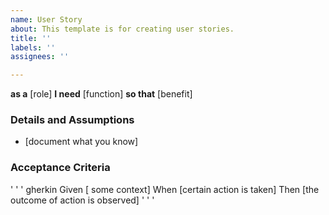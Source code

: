 ```yaml
---
name: User Story
about: This template is for creating user stories.
title: ''
labels: ''
assignees: ''

---
```


**as a** [role]
**I need** [function]
**so that** [benefit]

### Details and Assumptions
* [document what you know]

### Acceptance Criteria

' ' ' gherkin
Given [ some context]
When [certain action is taken]
Then [the outcome of action is observed]
' ' '
